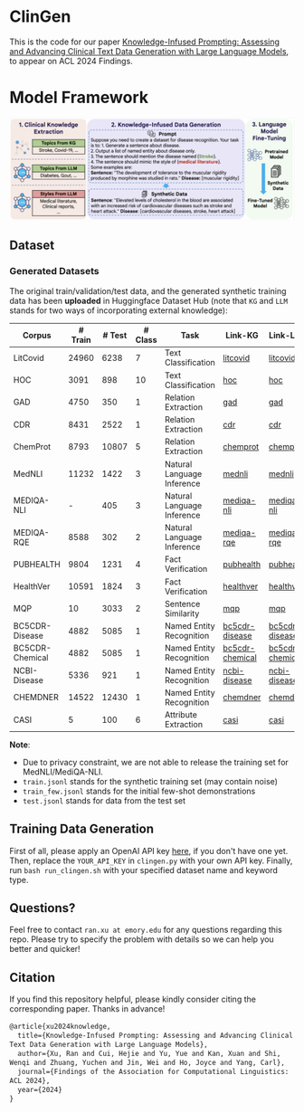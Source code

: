 # ClinGen

This is the code for our paper [Knowledge-Infused Prompting: Assessing and Advancing Clinical Text Data Generation with Large Language Models](https://arxiv.org/abs/2311.00287), to appear on ACL 2024 Findings.

# Model Framework
![ClinGen](figure/clingen.png)

## Dataset
### Generated Datasets
The original train/validation/test data, and the generated synthetic training data has been **uploaded** in Huggingface Dataset Hub (note that `KG` and `LLM` stands for two ways of incorporating external knowledge):

| Corpus | # Train | # Test | # Class | Task | Link-KG |  Link-LLM | 
| ------  | ------- | ----- | ----------- | ----------- | ----------- | ----------- |
| LitCovid | 24960 | 6238 | 7 | Text Classification | [litcovid](https://huggingface.co/datasets/ritaranx/clinical-synthetic-text-kg/tree/main/litcovid) | [litcovid](https://huggingface.co/datasets/ritaranx/clinical-synthetic-text-llm/tree/main/litcovid) 
| HOC | 3091 | 898 | 10 | Text Classification |  [hoc](https://huggingface.co/datasets/ritaranx/clinical-synthetic-text-kg/tree/main/hoc) |  [hoc](https://huggingface.co/datasets/ritaranx/clinical-synthetic-text-llm/tree/main/hoc)
| GAD | 4750 | 350 | 1 | Relation Extraction | [gad](https://huggingface.co/datasets/ritaranx/clinical-synthetic-text-kg/tree/main/gad) |  [gad](https://huggingface.co/datasets/ritaranx/clinical-synthetic-text-llm/tree/main/gad)
| CDR | 8431 | 2522 | 1 | Relation Extraction | [cdr](https://huggingface.co/datasets/ritaranx/clinical-synthetic-text-kg/tree/main/cdr) |  [cdr](https://huggingface.co/datasets/ritaranx/clinical-synthetic-text-llm/tree/main/cdr)
| ChemProt | 8793 | 10807 | 5 | Relation Extraction | [chemprot](https://huggingface.co/datasets/ritaranx/clinical-synthetic-text-kg/tree/main/chemprot) | [chemprot](https://huggingface.co/datasets/ritaranx/clinical-synthetic-text-llm/tree/main/chemprot)
| MedNLI | 11232 | 1422 | 3 | Natural Language Inference | [mednli](https://huggingface.co/datasets/ritaranx/clinical-synthetic-text-kg/tree/main/nli) | [mednli](https://huggingface.co/datasets/ritaranx/clinical-synthetic-text-llm/tree/main/nli)
| MEDIQA-NLI | - | 405 | 3 | Natural Language Inference |  [mediqa-nli](https://huggingface.co/datasets/ritaranx/clinical-synthetic-text-kg/tree/main/nli) | [mediqa-nli](https://huggingface.co/datasets/ritaranx/clinical-synthetic-text-llm/tree/main/nli)
| MEDIQA-RQE | 8588 | 302 | 2 | Natural Language Inference | [mediqa-rqe](https://huggingface.co/datasets/ritaranx/clinical-synthetic-text-kg/tree/main/mediqa_rqe) | [mediqa-rqe](https://huggingface.co/datasets/ritaranx/clinical-synthetic-text-llm/tree/main/mediqa_rqe)
| PUBHEALTH | 9804 | 1231 | 4 | Fact Verification | [pubhealth](https://huggingface.co/datasets/ritaranx/clinical-synthetic-text-kg/tree/main/pubhealth) | [pubhealth](https://huggingface.co/datasets/ritaranx/clinical-synthetic-text-llm/tree/main/pubhealth)
| HealthVer | 10591 | 1824 | 3 | Fact Verification | [healthver](https://huggingface.co/datasets/ritaranx/clinical-synthetic-text-kg/tree/main/healthver) | [healthver](https://huggingface.co/datasets/ritaranx/clinical-synthetic-text-llm/tree/main/healthver)
| MQP | 10 | 3033 | 2 | Sentence Similarity | [mqp](https://huggingface.co/datasets/ritaranx/clinical-synthetic-text-kg/tree/main/mqp) | [mqp](https://huggingface.co/datasets/ritaranx/clinical-synthetic-text-llm/tree/main/mqp)
| BC5CDR-Disease | 4882 | 5085 | 1 | Named Entity Recognition |  [bc5cdr-disease](https://huggingface.co/datasets/ritaranx/clinical-synthetic-text-kg/tree/main/bc5cdr_disease) |  [bc5cdr-disease](https://huggingface.co/datasets/ritaranx/clinical-synthetic-text-llm/tree/main/bc5cdr_disease)
| BC5CDR-Chemical | 4882 | 5085 | 1 | Named Entity Recognition | [bc5cdr-chemical](https://huggingface.co/datasets/ritaranx/clinical-synthetic-text-kg/tree/main/bc5cdr_chemical) | [bc5cdr-chemical](https://huggingface.co/datasets/ritaranx/clinical-synthetic-text-llm/tree/main/bc5cdr_chemical)
| NCBI-Disease | 5336 | 921 | 1 | Named Entity Recognition | [ncbi-disease](https://huggingface.co/datasets/ritaranx/clinical-synthetic-text-kg/tree/main/ncbi_disease) | [ncbi-disease](https://huggingface.co/datasets/ritaranx/clinical-synthetic-text-llm/tree/main/ncbi_disease)
| CHEMDNER | 14522 | 12430 | 1 | Named Entity Recognition | [chemdner](https://huggingface.co/datasets/ritaranx/clinical-synthetic-text-kg/tree/main/chemdner) |  [chemdner](https://huggingface.co/datasets/ritaranx/clinical-synthetic-text-llm/tree/main/chemdner)
| CASI | 5 | 100 | 6 | Attribute Extraction | [casi](https://huggingface.co/datasets/ritaranx/clinical-synthetic-text-kg/tree/main/casi) | [casi](https://huggingface.co/datasets/ritaranx/clinical-synthetic-text-llm/tree/main/casi)

**Note**: 
- Due to privacy constraint, we are not able to release the training set for MedNLI/MediQA-NLI.  
- `train.jsonl` stands for the synthetic training set (may contain noise)
- `train_few.jsonl` stands for the initial few-shot demonstrations
- `test.jsonl` stands for data from the test set


## Training Data Generation
First of all, please apply an OpenAI API key [here](https://openai.com/blog/openai-api), if you don't have one yet.
Then, replace the `YOUR_API_KEY` in `clingen.py` with your own API key.
Finally, run `bash run_clingen.sh` with your specified dataset name and keyword type.

## Questions?
Feel free to contact `ran.xu at emory.edu` for any questions regarding this repo. Please try to specify the problem with details so we can help you better and quicker!

## Citation
If you find this repository helpful, please kindly consider citing the corresponding paper. Thanks in advance!

```
@article{xu2024knowledge,
  title={Knowledge-Infused Prompting: Assessing and Advancing Clinical Text Data Generation with Large Language Models},
  author={Xu, Ran and Cui, Hejie and Yu, Yue and Kan, Xuan and Shi, Wenqi and Zhuang, Yuchen and Jin, Wei and Ho, Joyce and Yang, Carl},
  journal={Findings of the Association for Computational Linguistics: ACL 2024},
  year={2024}
}
```
